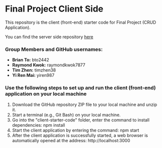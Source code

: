 # Final Project Client Side

This repository is the client (front-end) starter code for Final Project (CRUD Application).

You can find the server side repository [here](https://github.com/raymondkwok7877/Final-Project-Server-Side)

### Group Members and GitHub usernames:
- **Brian To:** bto2442
- **Raymond Kwok:** raymondkwok7877
- **Tim Zhen:** timzhen38
- **Yi Ren Mai:** yiren987

### Use the following steps to set up and run the client (front-end) application on your local machine
1.	Download the GitHub repository ZIP file to your local machine and unzip it.
2.  Start a terminal (e.g., Git Bash) on your local machine.
3.  Go into the "client-starter-code" folder, enter the command to install dependencies: npm install
4.  Start the client application by entering the command: npm start
5. After the client application is successfully started, a web browser is automatically opened at the address: http://localhost:3000
